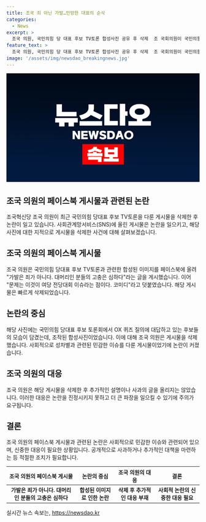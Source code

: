 ```yaml
---
title: 조국 죄 아닌 가발…민망한 대표의 순삭
categories:
  - News
excerpt: >
  조국 의원, 국민의힘 당 대표 후보 TV토론 합성사진 공유 후 삭제  조 국회의원이 국민의힘 당대표 후보 1차 TV토론을 다룬 합성사진을 페이스북에 올렸지만 사진은 조작된 것으로 밝혀졌다. 사진에는 OX 퀴즈에 대한 후보들의 응답이 담겼는데, 이는 실제 토론 내용과 다른 것이었다. 해당 게시물은 빠르게 삭제되었으며, 조작된 이미지를 사용한 것으로 지적되었다.
feature_text: >
  조국 의원, 국민의힘 당 대표 후보 TV토론 합성사진 공유 후 삭제  조 국회의원이 국민의힘 당대표 후보 1차 TV토론을 다룬 합성사진을 페이스북에 올렸지만 사진은 조작된 것으로 밝혀졌다. 사진에는 OX 퀴즈에 대한 후보들의 응답이 담겼는데, 이는 실제 토론 내용과 다른 것이었다. 해당 게시물은 빠르게 삭제되었으며, 조작된 이미지를 사용한 것으로 지적되었다.
image: '/assets/img/newsdao_breakingnews.jpg'
---
```


<p><img src="/assets/img/newsdao_breakingnews.jpg" alt="pcversion 속보" /></p>

<h2>조국 의원의 페이스북 게시물과 관련된 논란</h2>

<p data-ke-size="size16">조국혁신당 조국 의원이 최근 국민의힘 당대표 후보 TV토론을 다룬 게시물을 삭제한 후 논란이 일고 있습니다. 사회관계망서비스(SNS)에 올린 게시물은 논란을 일으키고, 해당 사진에 대한 지적으로 게시물을 삭제한 사건에 대해 살펴보겠습니다.</p>

<h2 data-ke-size="size26">조국 의원의 페이스북 게시물</h2>

<p data-ke-size="size16">조국 의원은 국민의힘 당대표 후보 TV토론과 관련한 합성된 이미지를 페이스북에 올려 "가발은 죄가 아니다. 대머리인 분들의 고충은 심하다"라는 글을 게시했습니다. 이어 "문제는 이것이 여당 전당대회 이슈라는 점이다. 코미디"라고 덧붙였습니다. 해당 게시물은 빠르게 삭제되었습니다.</p>

<h2 data-ke-size="size26">논란의 중심</h2>

<p data-ke-size="size16">해당 사진에는 국민의힘 당대표 후보 토론회에서 OX 퀴즈 질의에 대답하고 있는 후보들의 모습이 담겼는데, 조작된 합성사진이었습니다. 이에 대해 조국 의원은 게시물을 삭제했습니다. 사회적으로 성차별과 관련된 민감한 이슈를 다룬 게시물이었기에 논란이 커졌습니다.</p>

<h2 data-ke-size="size26">조국 의원의 대응</h2>

<p data-ke-size="size16">조국 의원은 해당 게시물을 삭제한 후 추가적인 설명이나 사과의 글을 올리지는 않았습니다. 이러한 대응은 논란을 진정시키지 못하고 더 큰 파장을 일으킬 수 있기에 주의가 요구됩니다.</p>

<h2 data-ke-size="size26">결론</h2>

<p data-ke-size="size16">조국 의원의 페이스북 게시물과 관련된 논란은 사회적으로 민감한 이슈와 관련되어 있으며, 신중한 대응이 필요한 상황입니다. 공개적으로 사과하거나 추가적인 대책을 마련하는 등 적절한 조치가 필요합니다.</p>

<table>
  <thead>
    <tr>
      <th style="text-align: center;">조국 의원의 페이스북 게시물</th>
      <th style="text-align: center;">논란의 중심</th>
      <th style="text-align: center;">조국 의원의 대응</th>
      <th style="text-align: center;">결론</th>
    </tr>
  </thead>
  <tbody>
    <tr>
      <td style="text-align: center; height: 17px;"><b>가발은 죄가 아니다. 대머리인 분들의 고충은 심하다</b></td>
      <td style="text-align: center; height: 17px;"><b>합성된 이미지로 인한 논란</b></td>
      <td style="text-align: center; height: 17px;"><b>삭제 후 추가적인 대응 부재</b></td>
      <td style="text-align: center; height: 17px;"><b>사회적 논란의 신중한 대응 필요</b></td>
    </tr>
  </tbody>
</table>
실시간 뉴스 속보는, <a href="https://newsdao.kr" rel="dofollow">https://newsdao.kr</a>


